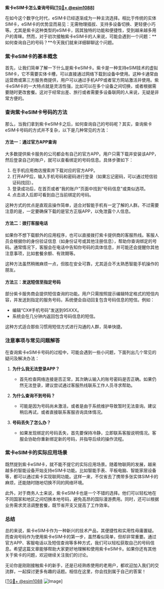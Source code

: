 **紫卡eSIM卡怎么查询号码[[TG💪+ @esim1088](https://t.me/s/esim1088)]**

在如今这个数字化时代，eSIM卡已经逐渐成为一种主流选择。相比于传统的实体SIM卡，eSIM卡的优势显而易见：无需物理插拔、支持多设备切换、更轻便小巧等。尤其是紫卡这种类型的eSIM卡，因其独特的功能和便捷性，受到越来越多用户的青睐。然而，对于初次接触紫卡eSIM卡的人来说，可能会遇到一个问题：**如何查询自己的号码？**今天我们就来详细聊聊这个问题。

### 紫卡eSIM卡的基本概念

首先，让我们简单了解一下什么是紫卡eSIM卡。紫卡是一种支持eSIM技术的虚拟SIM卡，它不需要实体卡槽，可以直接通过网络下载到设备中使用。这种卡通常由运营商或第三方服务商提供，用户可以通过手机APP或者官方网站激活并使用。紫卡eSIM卡的一大特点就是灵活性强，比如可以在多个设备之间切换，或者根据需要随时更改套餐。这对于经常出差、旅行或者需要多设备联网的人来说，无疑是非常方便的。

### 查询紫卡eSIM卡号码的方法

那么，当我们拿到紫卡eSIM卡之后，如何查询自己的号码呢？其实，查询紫卡eSIM卡号码的方式并不复杂，以下是几种常见的方法：

#### 方法一：通过官方APP查询

大多数提供紫卡服务的公司都会有自己的官方APP。用户只需下载并安装该APP，然后登录自己的账户，就可以查看绑定的号码信息。具体步骤如下：

1. 在手机应用商店搜索并下载对应的官方APP。
2. 打开APP后，输入手机号码和密码进行登录（如果忘记密码，可以通过短信验证码找回）。
3. 登录成功后，在首页或者“我的账户”页面中找到“号码信息”或类似选项。
4. 点击进入后即可看到自己当前绑定的号码。

这种方式的优点是直观且操作简单，适合对智能手机有一定了解的人群。不过需要注意的是，一定要确保下载的是官方正版APP，以免泄露个人信息。

#### 方法二：拨打客服电话

如果你不想下载额外的应用程序，也可以直接拨打紫卡提供商的客服热线。客服人员会根据你的身份验证信息（如身份证号或其他注册信息），帮助你查询绑定的号码。通常情况下，客服会在电话中告知你号码的具体信息，并可能还会提醒你其他注意事项，比如套餐余额、有效期等。

这种方法虽然稍微麻烦一点，但胜在安全可靠，尤其适合不太熟悉智能手机操作的朋友。

#### 方法三：发送短信至指定号码

部分紫卡服务商会提供短信查询的功能。用户只需按照提示编辑特定格式的短信内容，并发送到指定的服务号码，系统便会自动回复包含号码信息的短信。例如：

- 编辑“CX#手机号码”发送到95XXX。
- 系统会在几分钟内返回包含号码信息的短信。

这种方式适合那些习惯用短信方式进行沟通的人群，简单快捷。

### 注意事项与常见问题解答

在查询紫卡eSIM卡号码的过程中，可能会遇到一些小问题，下面列出几个常见的疑问及解决办法：

1. **为什么我无法登录APP？**
   - 首先检查网络连接是否正常，其次确认输入的账号密码是否正确。如果仍然无法登录，建议尝试通过客服热线联系工作人员寻求帮助。

2. **为什么查询不到号码？**
   - 可能是因为号码尚未激活，或者是由于系统维护导致暂时无法查询。建议稍后再试，或者直接联系客服咨询具体情况。

3. **号码丢失了怎么办？**
   - 如果发现绑定的号码丢失，首先要保持冷静，立即联系客服说明情况。客服会协助你重新绑定新的号码，并指导后续的操作流程。

### 紫卡eSIM卡的实际应用场景

既然提到紫卡eSIM卡，就不能不提它的实际应用场景。随着物联网的发展，越来越多的智能设备开始支持eSIM卡功能。比如智能手表、平板电脑、智能家居设备等，都可以通过紫卡实现联网功能。这样一来，不仅省去了携带多张实体SIM卡的麻烦，还能随时随地切换不同的网络环境。

此外，对于商务人士来说，紫卡eSIM卡也是一个不错的选择。他们可以轻松地在不同国家和地区之间切换本地号码，避免高昂的国际漫游费用。同时，还可以根据业务需求灵活调整套餐，既节省开支又提高了工作效率。

### 总结

总的来说，紫卡eSIM卡作为一种新兴的技术产品，其便捷性和实用性毋庸置疑。而查询号码作为使用紫卡eSIM卡的第一步，虽然看似简单，但却非常重要。通过官方APP、客服电话以及短信查询等多种方式，我们可以轻松获取自己的号码信息。希望这篇文章能够帮助大家更好地理解和使用紫卡eSIM卡。如果你还有其他关于紫卡的问题，欢迎继续关注我们的讨论。

无论你是刚刚接触紫卡的新手，还是已经熟练使用的老用户，都欢迎加入我们的交流群，一起探讨更多有趣的话题。相信在这里，你会找到属于自己的答案！

[[TG💪+ @esim1088](https://t.me/s/esim1088) ![Image](https://i.postimg.cc/4NQfJmqS/Snipaste-2025-05-13-00-14-12.png)]